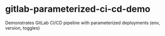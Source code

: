# gitlab-parameterized-ci-cd-demo
Demonstrates GitLab CI/CD pipeline with parameterized deployments (env, version, toggles)
